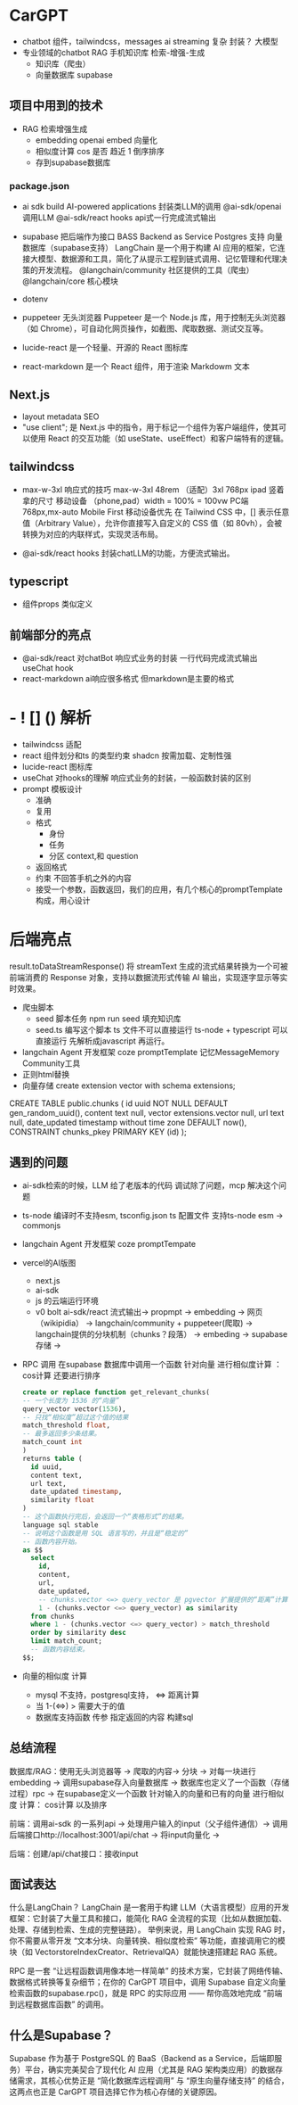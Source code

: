 # CarGPT
- chatbot
  组件，tailwindcss，messages
  ai streaming 复杂 封装？
  大模型
- 专业领域的chatbot
  RAG 手机知识库 检索-增强-生成
  - 知识库（爬虫）
  - 向量数据库 supabase 

## 项目中用到的技术

- RAG 检索增强生成
  - embedding openai embed 向量化
  - 相似度计算 cos 是否 趋近 1 倒序排序
  - 存到supabase数据库 

### package.json 
- ai sdk 
    build AI-powered applications
    封装类LLM的调用
    @ai-sdk/openai 调用LLM
    @ai-sdk/react hooks api式一行完成流式输出 

- supabase 把后端作为接口
    BASS Backend as Service 
    Postgres 支持 向量数据库（supabase支持）
    LangChain 是一个用于构建 AI 应用的框架，它连接大模型、数据源和工具，简化了从提示工程到链式调用、记忆管理和代理决策的开发流程。
    @langchain/community 社区提供的工具（爬虫）
    @langchain/core 核心模块
- dotenv
- puppeteer 无头浏览器 
Puppeteer 是一个 Node.js 库，用于控制无头浏览器（如 Chrome），可自动化网页操作，如截图、爬取数据、测试交互等。
- lucide-react 是一个轻量、开源的 React 图标库
- react-markdown 是一个 React 组件，用于渲染 Markdowm 文本

## Next.js
- layout metadata
    SEO
- "use client"; 是 Next.js 中的指令，用于标记一个组件为客户端组件，使其可以使用 React 的交互功能（如 useState、useEffect）和客户端特有的逻辑。
## tailwindcss
- max-w-3xl
    响应式的技巧 
    max-w-3xl
    48rem （适配）3xl  768px ipad 竖着拿的尺寸
    移动设备 （phone,pad）width = 100% = 100vw
    PC端 768px,mx-auto 
    Mobile First 移动设备优先
在 Tailwind CSS 中，[] 表示任意值（Arbitrary Value），允许你直接写入自定义的 CSS 值（如 80vh），会被转换为对应的内联样式，实现灵活布局。

- @ai-sdk/react
    hooks 封装chatLLM的功能，方便流式输出。

## typescript
- 组件props 类似定义

## 前端部分的亮点
- @ai-sdk/react 对chatBot 响应式业务的封装 一行代码完成流式输出
  useChat hook 
- react-markdown ai响应很多格式 但markdown是主要的格式
 # - ! [] () 解析 
- tailwindcss 适配
- react 组件划分和ts 的类型约束
  shadcn 按需加载、定制性强
- lucide-react 图标库
- useChat 对hooks的理解 响应式业务的封装，一般函数封装的区别
- prompt 模板设计
  - 准确
  - 复用
  - 格式
    - 身份
    - 任务
    - 分区 context,和 question
  - 返回格式
  - 约束 不回答手机之外的内容
  - 接受一个参数，函数返回，我们的应用，有几个核心的promptTemplate 构成，用心设计


# 后端亮点
result.toDataStreamResponse() 将 streamText 生成的流式结果转换为一个可被前端消费的 Response 对象，支持以数据流形式传输 AI 输出，实现逐字显示等实时效果。
- 爬虫脚本
  - seed 脚本任务
  npm run seed
  填充知识库 
  - seed.ts 编写这个脚本
    ts 文件不可以直接运行
    ts-node + typescript 可以直接运行
    先解析成javascript 再运行。
- langchain Agent 开发框架
  coze promptTemplate 记忆MessageMemory Community工具
- 正则html替换 
- 向量存储
create extension vector
with schema extensions;

CREATE TABLE public.chunks (
    id uuid NOT NULL DEFAULT gen_random_uuid(),
    content text null,
    vector extensions.vector null,
    url text null,
    date_updated timestamp without time zone DEFAULT now(),
    CONSTRAINT chunks_pkey PRIMARY KEY (id)
  );



## 遇到的问题
- ai-sdk检索的时候，LLM 给了老版本的代码 调试除了问题，mcp 解决这个问题
- ts-node 编译时不支持esm,
  tsconfig.json ts 配置文件 
  支持ts-node esm -> commonjs
- langchain Agent 开发框架 
  coze promptTempate
- vercel的AI版图
  - next.js
  - ai-sdk
  - js 的云端运行环境 
  - v0 bolt
  ai-sdk/react 流式输出-> propmpt -> embedding -> 
  网页（wikipidia） -> langchain/community + puppeteer(爬取)
   -> langchain提供的分块机制（chunks？段落） -> embeding -> supabase 存储 ->  

- RPC 调用
  在supabase 数据库中调用一个函数
  针对向量 进行相似度计算 ： cos计算 还要进行排序     
     
  ```sql
  create or replace function get_relevant_chunks(
  -- 一个长度为 1536 的“向量”
  query_vector vector(1536),
  -- 只找“相似度”超过这个值的结果
  match_threshold float,
  -- 最多返回多少条结果。
  match_count int
  )
  returns table (
    id uuid,
    content text,
    url text,
    date_updated timestamp,
    similarity float
  )
  -- 这个函数执行完后，会返回一个“表格形式”的结果。
  language sql stable
  -- 说明这个函数是用 SQL 语言写的，并且是“稳定的”
  -- 函数内容开始。
  as $$
    select
      id,
      content,
      url,
      date_updated,
      -- chunks.vector <=> query_vector 是 pgvector 扩展提供的“距离”计算
      1 - (chunks.vector <=> query_vector) as similarity
    from chunks
    where 1 - (chunks.vector <=> query_vector) > match_threshold
    order by similarity desc
    limit match_count;
    -- 函数内容结束。
  $$;
  ```
- 向量的相似度 计算 
  - mysql 不支持，postgresql支持，
    <=> 距离计算
  - 当 1-(<=>) > 需要大于的值
  - 数据库支持函数
      传参
      指定返回的内容
      构建sql
## 总结流程

数据库/RAG：使用无头浏览器等 -> 爬取的内容-> 分块 -> 对每一块进行embedding -> 调用supabase存入向量数据库 -> 数据库也定义了一个函数（存储过程）rpc -> 在supabase定义一个函数 针对输入的向量和已有的向量 进行相似度 计算： cos计算 以及排序

前端：调用ai-sdk 的一系列api -> 处理用户输入的input（父子组件通信）-> 调用后端接口http://localhost:3001/api/chat -> 将input向量化 -> 

后端：创建/api/chat接口：接收input




## 面试表达
什么是LangChain？
LangChain 是一套用于构建 LLM（大语言模型）应用的开发框架：它封装了大量工具和接口，能简化 RAG 全流程的实现（比如从数据加载、处理、存储到检索、生成的完整链路）。
举例来说，用 LangChain 实现 RAG 时，你不需要从零开发 “文本分块、向量转换、相似度检索” 等功能，直接调用它的模块（如 VectorstoreIndexCreator、RetrievalQA）就能快速搭建起 RAG 系统。

RPC 是一套 “让远程函数调用像本地一样简单” 的技术方案，它封装了网络传输、数据格式转换等复杂细节；在你的 CarGPT 项目中，调用 Supabase 自定义向量检索函数的supabase.rpc()，就是 RPC 的实际应用 —— 帮你高效地完成 “前端到远程数据库函数” 的调用。

## 什么是Supabase？
Supabase 作为基于 PostgreSQL 的 BaaS（Backend as a Service，后端即服务）平台，确实完美契合了现代化 AI 应用（尤其是 RAG 架构类应用）的数据存储需求，其核心优势正是 “简化数据库远程调用” 与 “原生向量存储支持” 的结合，这两点也正是 CarGPT 项目选择它作为核心存储的关键原因。